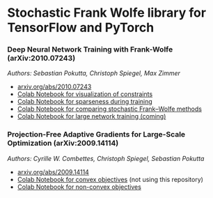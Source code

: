 # Stochastic Frank Wolfe library for TensorFlow and PyTorch


### Deep Neural Network Training with Frank-Wolfe (arXiv:2010.07243)
*Authors: Sebastian Pokutta, Christoph Spiegel, Max Zimmer*

* [arxiv.org/abs/2010.07243](https://arxiv.org/abs/2010.07243)
* [Colab Notebook for visualization of constraints](https://colab.research.google.com/drive/1t-AbwNQSjNSCoOE0_snF9t-TkFTPClge)
* [Colab Notebook for sparseness during training](https://colab.research.google.com/drive/1qDKhGVjN6eH2vGKNHC1lBp-ryMzYC38t)
* [Colab Notebook for comparing stochastic Frank–Wolfe methods](https://colab.research.google.com/drive/1BBoEZ5PZfNjIB1iLanPu08YKFdREtM84)
* [Colab Notebook for large network training (coming)](,,,)


### Projection-Free Adaptive Gradients for Large-Scale Optimization (arXiv:2009.14114)
*Authors: Cyrille W. Combettes, Christoph Spiegel, Sebastian Pokutta*

* [arxiv.org/abs/2009.14114](https://arxiv.org/abs/2009.14114)
* [Colab Notebook for convex objectives](https://colab.research.google.com/drive/1XYYZ3SPsppR8QQq2lVrapj7G7kbWotPg) (not using this repository)
* [Colab Notebook for non-convex objectives](https://colab.research.google.com/drive/16OU67J7c4M0LcQWrgR5Nd3oOf3n3A4K7)
